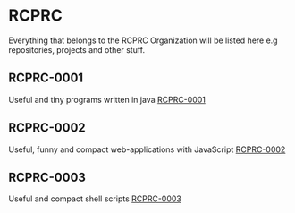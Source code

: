 # RCPRC
Everything that belongs to the RCPRC Organization will be listed here e.g repositories, projects and other stuff.

## RCPRC-0001
Useful and tiny programs written in java
[RCPRC-0001](https://github.com/RCPRC/RCPRC-0001)

## RCPRC-0002
Useful, funny and compact web-applications with JavaScript
[RCPRC-0002](https://github.com/RCPRC/RCPRC-0002)

## RCPRC-0003
Useful and compact shell scripts
[RCPRC-0003](https://github.com/RCPRC/RCPRC-0003)


